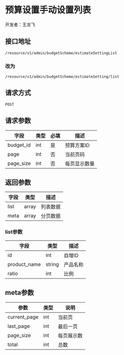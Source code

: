 # 预算设置手动设置列表

开发者：王龙飞

## 接口地址

`/resource/v1/admin/budgetScheme/estimateSettingList`
### 改为
`/resource/v1/admin/budgetScheme/estimateSetting/list`

## 请求方式

`POST`

## 请求参数

| 字段 | 类型 | 必填  | 描述 |
| - | - | - | - |
| budget_id | int | 是 | 预算方案ID |
| page | int | 否 | 当前页码 |
| page_size | int | 否 | 每页显示数量 |

## 返回参数

| 字段 | 类型 | 描述 |
| - | - | - |
|list|array|列表数据|
|meta|array|分页数据|

### list参数

| 字段 | 类型 | 描述 |
| - | - | - |
| id | int | 自增ID |
| product_name | string | 产品名称 |
| ratio | int | 比例 |

## meta参数

|参数|类型|说明|
| - | - | - |
|current_page|int|当前页|
|last_page|int|最后一页|
|page_size|int|每页展示数|
|total|int|总数|
